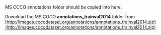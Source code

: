 MS COCO annotations folder should be copied into here.

Download the MS COCO **annotations_trainval2014** folder from [http://images.cocodataset.org/annotations/annotations_trainval2014.zip](http://images.cocodataset.org/annotations/annotations_trainval2014.zip)